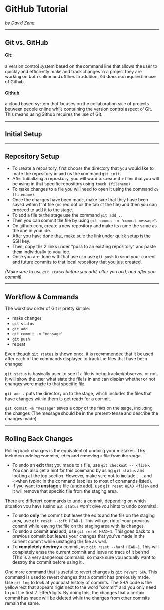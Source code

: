# GitHub Tutorial

_by David Zeng_

---
## Git vs. GitHub
#### **Git:**
a version control system based on the command line that allows the user to quickly and efficiently make and track changes to a project they are working on both online and offline. In addition, Git does not require the use of Github.
#### **Github:**
a cloud based system that focuses on the collaboration side of projects between people online while containing the version control aspect of Git. This means using Github requires the use of Git.

---
## Initial Setup



---
## Repository Setup
* To create a repository, first choose the directory that you would like to make the repository in and us the command `git init`.
* After initializing a repository, you will want to create the files that you will be using in that specific repository using `touch (filename)`.
* To make changes to a file you will need to open it using the command `c9 (filename)`.
* Once the changes have been made, make sure that they have been saved within that file (no red dot on the tab of the file) and then you can proceed to add it to the stage.
* To add a file to the stage use the command `git add .`.
* Then you can commit the file by using `git commit -m "commit message"`.
* On github.com, create a new repository and make its name the same as the one in your ide.
* After you have done that, make sure the link under quick setup is the SSH key.
* Then, copy the 2 links under "push to an existing repository" and paste them individually to your ide.
* Once you are done with that use can use `git push` to send your current and future commits to that local repository that you just created.  

_(Make sure to use `git status` before you add, after you add, and after you commit)_

---
## Workflow & Commands
The workflow order of Git is pretty simple:
* make changes
* `git status`
* `git add .`
* `git commit -m "message"`
* `git push`
* repeat

Even though `git status` is shown once, it is recommended that it be used after each of the commands displayed to track the files that have been changed

`git status` is basically used to see if a file is being tracked/observed or not. It will show the user what state the file is in and can display whether or not changes were made to that specific file.

`git add .` puts the directory on to the stage, which includes the files that have changes within them to get ready for a commit.

`git commit -m "message"` saves a copy of the files on the stage, including the changes (The message should be in the present-tense and describe the changes made).

---
## Rolling Back Changes
Rolling back changes is the equivalent of undoing your mistakes. This includes undoing commits, edits and removing a file from the stage.
* To undo an **edit** that you made to a file, use `git checkout -- <file>`. You can also get a hint for this command by using `git status` and looking at the top section. However, make sure not to include `...` and `<>`when typing in the command (applies to most of commands listed).
* If you want to **unstage** a file (undo add), use `git reset HEAD <file>` and it will remove that specific file from the staging area.
 
There are different commands to undo a commit, depending on which situation you have (using `git status` won't give you hints to undo commits):  
* To undo **only** the commit but leave the edits and the file on the staging area, use `git reset --soft HEAD~1`. This will get rid of your previous commit while leaving the file on the staging area with its changes.
* To undo a commit **and** add, use `git reset HEAD~1`. This goes back to a previous commit but leaves your changes that you've made in the current commit while unstaging the file as well.
* To **completely destroy** a commit, use `git reset --hard HEAD~1`. This will completely erase the current commit and leave no trace of it behind (This is a very dangerous command, so make sure you actually want to destroy the commit before using it).

One more command that is useful to revert changes is `git revert SHA`. This command is used to revert changes that a commit has previously made. Use `git log` to look at your past history of commits. The SHA code is the yellow text that appears right next to the word "commit" and you only need to put the first 7 letter/digits. By doing this, the changes that a certain commit has made will be deleted while the changes from other commits remain the same.